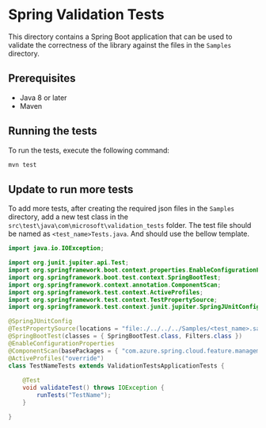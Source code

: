 # Spring Validation Tests

This directory contains a Spring Boot application that can be used to validate the correctness of the library against the files in the `Samples` directory.

## Prerequisites

* Java 8 or later
* Maven

## Running the tests

To run the tests, execute the following command:

```bash
mvn test
```

## Update to run more tests

To add more tests, after creating the required json files in the `Samples` directory, add a new test class in the `src\test\java\com\microsoft\validation_tests` folder. The test file should be named as `<test_name>Tests.java`. And should use the bellow template.

```java
import java.io.IOException;

import org.junit.jupiter.api.Test;
import org.springframework.boot.context.properties.EnableConfigurationProperties;
import org.springframework.boot.test.context.SpringBootTest;
import org.springframework.context.annotation.ComponentScan;
import org.springframework.test.context.ActiveProfiles;
import org.springframework.test.context.TestPropertySource;
import org.springframework.test.context.junit.jupiter.SpringJUnitConfig;

@SpringJUnitConfig
@TestPropertySource(locations = "file:./../../../Samples/<test_name>.sample.json", factory = YamlPropertySourceFactory.class)
@SpringBootTest(classes = { SpringBootTest.class, Filters.class })
@EnableConfigurationProperties
@ComponentScan(basePackages = { "com.azure.spring.cloud.feature.management" })
@ActiveProfiles("override")
class TestNameTests extends ValidationTestsApplicationTests {  
    
    @Test
    void validateTest() throws IOException {
        runTests("TestName");
    }

}

```
